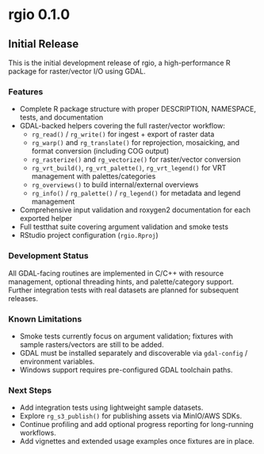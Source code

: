 # rgio 0.1.0

## Initial Release

This is the initial development release of rgio, a high-performance R package for raster/vector I/O using GDAL.

### Features

* Complete R package structure with proper DESCRIPTION, NAMESPACE, tests, and documentation
* GDAL-backed helpers covering the full raster/vector workflow:
  - `rg_read()` / `rg_write()` for ingest + export of raster data
  - `rg_warp()` and `rg_translate()` for reprojection, mosaicking, and format conversion (including COG output)
  - `rg_rasterize()` and `rg_vectorize()` for raster/vector conversion
  - `rg_vrt_build()`, `rg_vrt_palette()`, `rg_vrt_legend()` for VRT management with palettes/categories
  - `rg_overviews()` to build internal/external overviews
  - `rg_info()` / `rg_palette()` / `rg_legend()` for metadata and legend management
* Comprehensive input validation and roxygen2 documentation for each exported helper
* Full testthat suite covering argument validation and smoke tests
* RStudio project configuration (`rgio.Rproj`)

### Development Status

All GDAL-facing routines are implemented in C/C++ with resource management, optional threading hints, and palette/category support. Further integration tests with real datasets are planned for subsequent releases.

### Known Limitations

* Smoke tests currently focus on argument validation; fixtures with sample rasters/vectors are still to be added.
* GDAL must be installed separately and discoverable via `gdal-config` / environment variables.
* Windows support requires pre-configured GDAL toolchain paths.

### Next Steps

* Add integration tests using lightweight sample datasets.
* Explore `rg_s3_publish()` for publishing assets via MinIO/AWS SDKs.
* Continue profiling and add optional progress reporting for long-running workflows.
* Add vignettes and extended usage examples once fixtures are in place.
